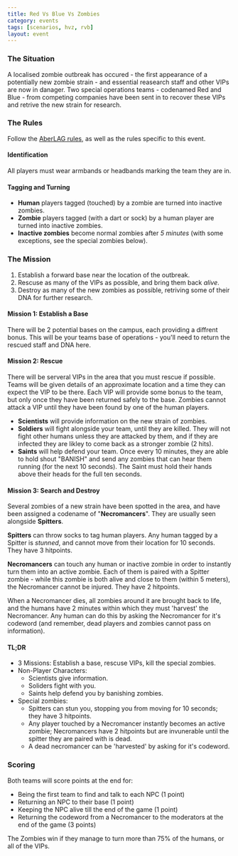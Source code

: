```yaml
---
title: Red Vs Blue Vs Zombies
category: events
tags: [scenarios, hvz, rvb]
layout: event
---
```


### The Situation

A localised zombie outbreak has occured - the first appearance of a potentially new zombie strain - and essential reasearch staff and other VIPs are now in danager. Two special operations teams - codenamed Red and Blue - from competing companies have been sent in to recover these VIPs and retrive the new strain for research.

### The Rules

Follow the [AberLAG rules](http://www.aberlag.com/rules/), as well as the rules specific to this event.

#### Identification

All players must wear armbands or headbands marking the team they are in.

#### Tagging and Turning

+ **Human** players tagged (touched) by a zombie are turned into inactive zombies.
+ **Zombie** players tagged (with a dart or sock) by a human player are turned into inactive zombies.
+ **Inactive zombies** become normal zombies after *5 minutes* (with some exceptions, see the special zombies below).

### The Mission

1. Establish a forward base near the location of the outbreak.
2. Rescuse as many of the VIPs as possible, and bring them back *alive*.
3. Destroy as many of the new zombies as possible, retriving some of their DNA for further research.

#### Mission 1: Establish a Base

There will be 2 potential bases on the campus, each providing a diffrent bonus. This will be your teams base of operations - you'll need to return the rescued staff and DNA here.

#### Mission 2: Rescue

There will be serveral VIPs in the area that you must rescue if possible. Teams will be given details of an approximate location and a time they can expect the VIP to be there. Each VIP will provide some bonus to the team, but only once they have been returned safely to the base. Zombies cannot attack a VIP until they have been found by one of the human players.

- **Scientists** will provide information on the new strain of zombies.
- **Soldiers** will fight alongside your team, until they are killed. They will not fight other humans unless they are attacked by them, and if they are infected they are likley to come back as a stronger zombie (2 hits).
- **Saints** will help defend your team. Once every 10 minutes, they are able to hold shout "BANISH" and send any zombies that can hear them running (for the next 10 seconds). The Saint must hold their hands above their heads for the full ten seconds.

#### Mission 3: Search and Destroy

Several zombies of a new strain have been spotted in the area, and have been assigned a codename of "**Necromancers**". They are usually seen alongside **Spitters**.

**Spitters** can throw socks to tag human players. Any human tagged by a Spitter is *stunned*, and cannot move from their location for 10 seconds. They have 3 hitpoints.

**Necromancers** can touch any human or inactive zombie in order to instantly turn them into an active zombie. Each of them is paired with a Spitter zombie - while this zombie is both alive and close to them (within 5 meters), the Necromancer cannot be injured. They have 2 hitpoints.

When a Necromancer dies, all zombies around it are brought back to life, and the humans have 2 minutes within which they must 'harvest' the Necromancer. Any human can do this by asking the Necromancer for it's codeword (and remember, dead players and zombies cannot pass on information).

#### TL;DR

+ 3 Missions: Establish a base, rescuse VIPs, kill the special zombies.
+ Non-Player Characters:
  + Scientists give information.
  + Soliders fight with you.
  + Saints help defend you by banishing zombies.
+ Special zombies:
  + Spitters can stun you, stopping you from moving for 10 seconds; they have 3 hitpoints.
  + Any player touched by a Necromancer instantly becomes an active zombie; Necromancers have 2 hitpoints but are invunerable until the spitter they are paired with is dead.
  + A dead necromancer can be 'harvested' by asking for it's codeword.

### Scoring

Both teams will score points at the end for:

- Being the first team to find and talk to each NPC (1 point)
- Returning an NPC to their base (1 point)
- Keeping the NPC alive till the end of the game (1 point)
- Returning the codeword from a Necromancer to the moderators at the end of the game (3 points)

The Zombies win if they manage to turn more than 75% of the humans, or all of the VIPs.
